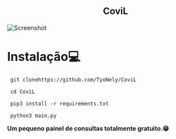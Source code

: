 <h2 align="center">CoviL</h2>
<p align="center">
</p>

![Screenshot](https://cdn.discordapp.com/avatars/675024865027162141/ced32c775b338bb621b0a7a46b214cf0.png?size=4096&ignore=true)
# Instalação💻
```
 git clonehttps://github.com/TyoNely/CoviL
 
 cd CoviL
 
 pip3 install -r requirements.txt
 
 python3 main.py
```
**Um pequeno painel de consultas totalmente gratuito.😁**

